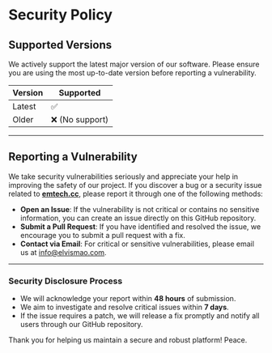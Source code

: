 # Security Policy

## Supported Versions

We actively support the latest major version of our software. Please ensure you are using the most up-to-date version before reporting a vulnerability.

| Version | Supported       |
| ------- | --------------- |
| Latest  | ✅              |
| Older   | ❌ (No support) |

---

## Reporting a Vulnerability

We take security vulnerabilities seriously and appreciate your help in improving the safety of our project. If you discover a bug or a security issue related to [**emtech.cc**](https://emtech.cc), please report it through one of the following methods:

- **Open an Issue**: If the vulnerability is not critical or contains no sensitive information, you can create an issue directly on this GitHub repository.
- **Submit a Pull Request**: If you have identified and resolved the issue, we encourage you to submit a pull request with a fix.
- **Contact via Email**: For critical or sensitive vulnerabilities, please email us at [info@elvismao.com](mailto:info@elvismao.com).

---

### Security Disclosure Process

- We will acknowledge your report within **48 hours** of submission.
- We aim to investigate and resolve critical issues within **7 days**.
- If the issue requires a patch, we will release a fix promptly and notify all users through our GitHub repository.

Thank you for helping us maintain a secure and robust platform! Peace.
